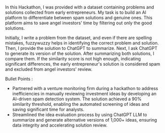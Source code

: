 In this Hackathon, I was provided with a dataset containing problems and solutions collected from early entrepreneurs. My task is to build an AI platform to differentiate between spam solutions and genuine ones. This platform aims to save angel investors' time by filtering out only the good solutions.

Initially, I write a problem from the dataset, and even if there are spelling mistakes, fuzzywuzzy helps in identifying the correct problem and solution. Then, I provide the solution to ChatGPT to summarize. Next, I ask ChatGPT to generate its version of the solution. After summarizing both solutions, I compare them. If the similarity score is not high enough, indicating significant differences, the early entrepreneur's solution is considered spam and excluded from angel investors' review.


Bullet Points :
- Partnered with a venture monitoring firm during a hackathon to address inefficiencies in manually reviewing investment ideas by developing an AI-driven spam detection system. The solution achieved a 90% similarity threshold, enabling the automated screening of ideas and saving significant time for analysts.
- Streamlined the idea evaluation process by using ChatGPT LLM to summarize and generate alternative versions of 1,000+ ideas, ensuring data integrity and accelerating solution review.
